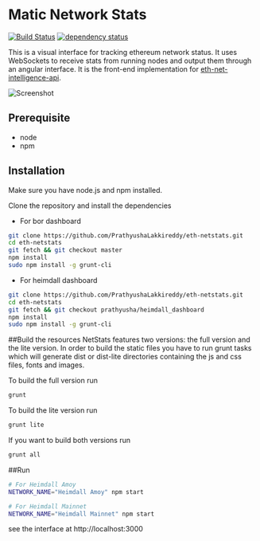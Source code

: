 Matic Network Stats
============
[![Build Status][travis-image]][travis-url] [![dependency status][dep-image]][dep-url]

This is a visual interface for tracking ethereum network status. It uses WebSockets to receive stats from running nodes and output them through an angular interface. It is the front-end implementation for [eth-net-intelligence-api](https://github.com/cubedro/eth-net-intelligence-api).

![Screenshot](https://raw.githubusercontent.com/cubedro/eth-netstats/master/src/images/screenshot.jpg?v=0.0.6 "Screenshot")

## Prerequisite
* node
* npm

## Installation
Make sure you have node.js and npm installed.

Clone the repository and install the dependencies

- For bor dashboard
```bash
git clone https://github.com/PrathyushaLakkireddy/eth-netstats.git
cd eth-netstats
git fetch && git checkout master
npm install
sudo npm install -g grunt-cli
```
- For heimdall dashboard
```bash
git clone https://github.com/PrathyushaLakkireddy/eth-netstats.git
cd eth-netstats
git fetch && git checkout prathyusha/heimdall_dashboard
npm install
sudo npm install -g grunt-cli
```

##Build the resources
NetStats features two versions: the full version and the lite version. In order to build the static files you have to run grunt tasks which will generate dist or dist-lite directories containing the js and css files, fonts and images.


To build the full version run
```bash
grunt
```

To build the lite version run
```bash
grunt lite
```

If you want to build both versions run
```bash
grunt all
```

##Run

```bash
# For Heimdall Amoy
NETWORK_NAME="Heimdall Amoy" npm start

# For Heimdall Mainnet
NETWORK_NAME="Heimdall Mainnet" npm start
```

see the interface at http://localhost:3000

[travis-image]: https://travis-ci.org/cubedro/eth-netstats.svg
[travis-url]: https://travis-ci.org/cubedro/eth-netstats
[dep-image]: https://david-dm.org/cubedro/eth-netstats.svg
[dep-url]: https://david-dm.org/cubedro/eth-netstats